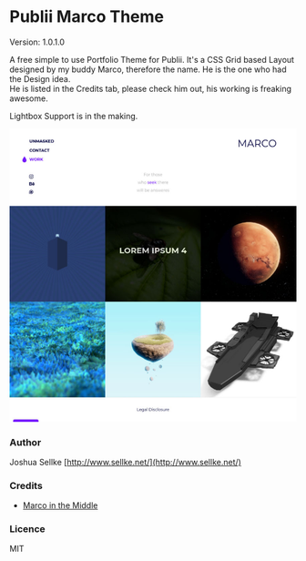 # Publii Marco Theme
Version: 1.0.1.0

A free simple to use Portfolio Theme for Publii.
It's a CSS Grid based Layout designed by my buddy Marco, therefore the name.
He is the one who had the Design idea.  
He is listed in the Credits tab, please check him out, his working is freaking awesome.

Lightbox Support is in the making.

![Theme Preview Screenshot](ThemePreview.jpg)

### Author
Joshua Sellke [http://www.sellke.net/](http://www.sellke.net/)

### Credits
* [Marco in the Middle](https://www.instagram.com/marcointhemiddle/)

### Licence

MIT
